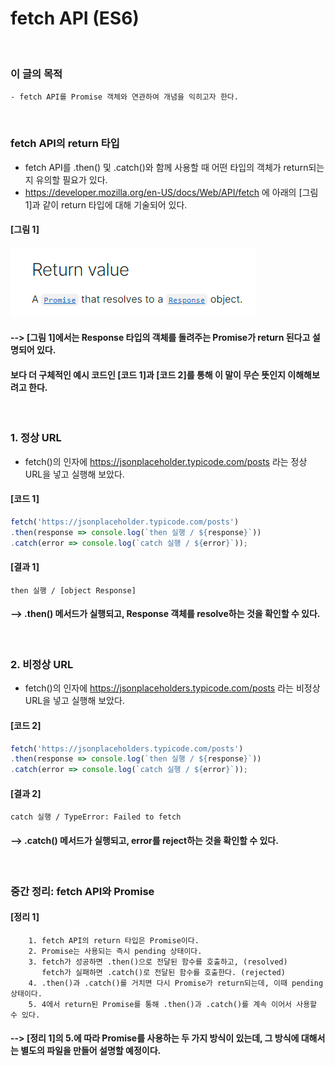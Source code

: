 # fetch API (ES6)
<br/>

### 이 글의 목적
    - fetch API를 Promise 객체와 연관하여 개념을 익히고자 한다.
<br/>

### fetch API의 return 타입
- fetch API를 .then() 및 .catch()와 함께 사용할 때 어떤 타입의 객체가 return되는지 유의할 필요가 있다.
- https://developer.mozilla.org/en-US/docs/Web/API/fetch 에 아래의 [그림 1]과 같이 return 타입에 대해 기술되어 있다.
#### [그림 1]
![IMAGE](images/fetchReturn.png)
#### --> [그림 1]에서는 Response 타입의 객체를 돌려주는 Promise가 return 된다고 설명되어 있다.
#### 보다 더 구체적인 예시 코드인 [코드 1]과 [코드 2]를 통해 이 말이 무슨 뜻인지 이해해보려고 한다.
<br/>

### 1. 정상 URL
- fetch()의 인자에 https://jsonplaceholder.typicode.com/posts 라는 정상 URL을 넣고 실행해 보았다.
#### [코드 1]
```javascript
fetch('https://jsonplaceholder.typicode.com/posts')
.then(response => console.log(`then 실행 / ${response}`))
.catch(error => console.log(`catch 실행 / ${error}`));
```
#### [결과 1]
    then 실행 / [object Response]
#### --> .then() 메서드가 실행되고, Response 객체를 resolve하는 것을 확인할 수 있다.
<br/>

### 2. 비정상 URL
- fetch()의 인자에 https://jsonplaceholders.typicode.com/posts 라는 비정상 URL을 넣고 실행해 보았다.
#### [코드 2]
```javascript
fetch('https://jsonplaceholders.typicode.com/posts')
.then(response => console.log(`then 실행 / ${response}`))
.catch(error => console.log(`catch 실행 / ${error}`));
```
#### [결과 2]
    catch 실행 / TypeError: Failed to fetch
####
#### --> .catch() 메서드가 실행되고, error를 reject하는 것을 확인할 수 있다.
<br/>

### 중간 정리: fetch API와 Promise
#### [정리 1]
```plaintext
    1. fetch API의 return 타입은 Promise이다.
    2. Promise는 사용되는 즉시 pending 상태이다.
    3. fetch가 성공하면 .then()으로 전달된 함수를 호출하고, (resolved)
       fetch가 실패하면 .catch()로 전달된 함수를 호출한다. (rejected)
    4. .then()과 .catch()를 거치면 다시 Promise가 return되는데, 이때 pending 상태이다.
    5. 4에서 return된 Promise를 통해 .then()과 .catch()를 계속 이어서 사용할 수 있다.
```
#### --> [정리 1]의 5.에 따라 Promise를 사용하는 두 가지 방식이 있는데, 그 방식에 대해서는 별도의 파일을 만들어 설명할 예정이다.
